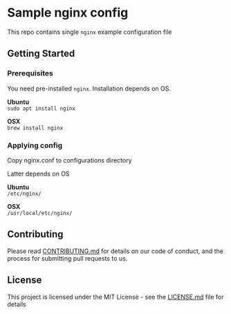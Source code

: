# Sample nginx config

This repo contains single `nginx` example configuration file

## Getting Started
### Prerequisites

You need pre-installed `nginx`. Installation depends on OS.

**Ubuntu**  
`sudo apt install nginx`

**OSX**  
`brew install nginx`

### Applying config

Copy nginx.conf to configurations directory

Latter depends on OS

**Ubuntu**  
`/etc/nginx/`

**OSX**  
`/usr/local/etc/nginx/`

## Contributing

Please read [CONTRIBUTING.md](https://gist.github.com/PurpleBooth/b24679402957c63ec426) for details on our code of conduct, and the process for submitting pull requests to us.

## License

This project is licensed under the MIT License - see the [LICENSE.md](LICENSE.md) file for details
